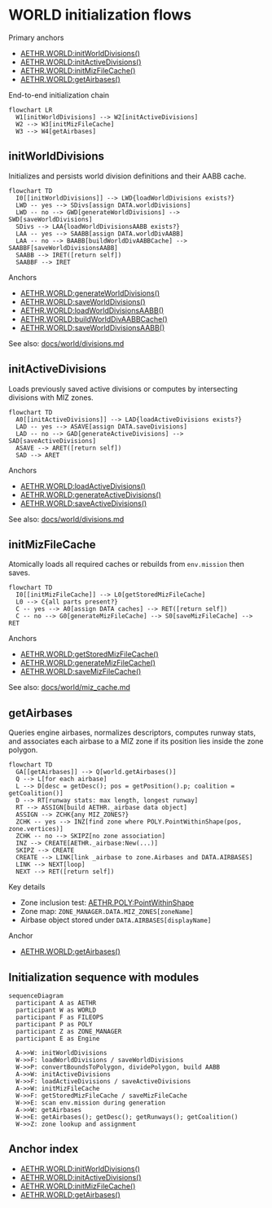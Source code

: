 # WORLD initialization flows

Primary anchors
- [AETHR.WORLD:initWorldDivisions()](dev/WORLD.lua:1176)
- [AETHR.WORLD:initActiveDivisions()](dev/WORLD.lua:1083)
- [AETHR.WORLD:initMizFileCache()](dev/WORLD.lua:90)
- [AETHR.WORLD:getAirbases()](dev/WORLD.lua:428)

End-to-end initialization chain

```mermaid
flowchart LR
  W1[initWorldDivisions] --> W2[initActiveDivisions]
  W2 --> W3[initMizFileCache]
  W3 --> W4[getAirbases]
```

## initWorldDivisions

Initializes and persists world division definitions and their AABB cache.

```mermaid
flowchart TD
  I0[[initWorldDivisions]] --> LWD{loadWorldDivisions exists?}
  LWD -- yes --> SDivs[assign DATA.worldDivisions]
  LWD -- no --> GWD[generateWorldDivisions] --> SWD[saveWorldDivisions]
  SDivs --> LAA{loadWorldDivisionsAABB exists?}
  LAA -- yes --> SAABB[assign DATA.worldDivAABB]
  LAA -- no --> BAABB[buildWorldDivAABBCache] --> SAABBF[saveWorldDivisionsAABB]
  SAABB --> IRET([return self])
  SAABBF --> IRET
```

Anchors
- [AETHR.WORLD:generateWorldDivisions()](dev/WORLD.lua:1156)
- [AETHR.WORLD:saveWorldDivisions()](dev/WORLD.lua:1113)
- [AETHR.WORLD:loadWorldDivisionsAABB()](dev/WORLD.lua:1126)
- [AETHR.WORLD:buildWorldDivAABBCache()](dev/WORLD.lua:1206)
- [AETHR.WORLD:saveWorldDivisionsAABB()](dev/WORLD.lua:1141)

See also: [docs/world/divisions.md](docs/world/divisions.md)

## initActiveDivisions

Loads previously saved active divisions or computes by intersecting divisions with MIZ zones.

```mermaid
flowchart TD
  A0[[initActiveDivisions]] --> LAD{loadActiveDivisions exists?}
  LAD -- yes --> ASAVE[assign DATA.saveDivisions]
  LAD -- no --> GAD[generateActiveDivisions] --> SAD[saveActiveDivisions]
  ASAVE --> ARET([return self])
  SAD --> ARET
```

Anchors
- [AETHR.WORLD:loadActiveDivisions()](dev/WORLD.lua:1045)
- [AETHR.WORLD:generateActiveDivisions()](dev/WORLD.lua:1067)
- [AETHR.WORLD:saveActiveDivisions()](dev/WORLD.lua:1057)

See also: [docs/world/divisions.md](docs/world/divisions.md)

## initMizFileCache

Atomically loads all required caches or rebuilds from `env.mission` then saves.

```mermaid
flowchart TD
  I0[[initMizFileCache]] --> L0[getStoredMizFileCache]
  L0 --> C{all parts present?}
  C -- yes --> A0[assign DATA caches] --> RET([return self])
  C -- no --> G0[generateMizFileCache] --> S0[saveMizFileCache] --> RET
```

Anchors
- [AETHR.WORLD:getStoredMizFileCache()](dev/WORLD.lua:109)
- [AETHR.WORLD:generateMizFileCache()](dev/WORLD.lua:187)
- [AETHR.WORLD:saveMizFileCache()](dev/WORLD.lua:145)

See also: [docs/world/miz_cache.md](docs/world/miz_cache.md)

## getAirbases

Queries engine airbases, normalizes descriptors, computes runway stats, and associates each airbase to a MIZ zone if its position lies inside the zone polygon.

```mermaid
flowchart TD
  GA[[getAirbases]] --> Q[world.getAirbases()]
  Q --> L[for each airbase]
  L --> D[desc = getDesc(); pos = getPosition().p; coalition = getCoalition()]
  D --> RT[runway stats: max length, longest runway]
  RT --> ASSIGN[build AETHR._airbase data object]
  ASSIGN --> ZCHK{any MIZ_ZONES?}
  ZCHK -- yes --> INZ[find zone where POLY.PointWithinShape(pos, zone.vertices)]
  ZCHK -- no --> SKIPZ[no zone association]
  INZ --> CREATE[AETHR._airbase:New(...)]
  SKIPZ --> CREATE
  CREATE --> LINK[link _airbase to zone.Airbases and DATA.AIRBASES]
  LINK --> NEXT[loop]
  NEXT --> RET([return self])
```

Key details
- Zone inclusion test: [AETHR.POLY:PointWithinShape](dev/POLY.lua)
- Zone map: `ZONE_MANAGER.DATA.MIZ_ZONES[zoneName]`
- Airbase object stored under `DATA.AIRBASES[displayName]`

Anchor
- [AETHR.WORLD:getAirbases()](dev/WORLD.lua:428)

## Initialization sequence with modules

```mermaid
sequenceDiagram
  participant A as AETHR
  participant W as WORLD
  participant F as FILEOPS
  participant P as POLY
  participant Z as ZONE_MANAGER
  participant E as Engine

  A->>W: initWorldDivisions
  W->>F: loadWorldDivisions / saveWorldDivisions
  W->>P: convertBoundsToPolygon, dividePolygon, build AABB
  A->>W: initActiveDivisions
  W->>F: loadActiveDivisions / saveActiveDivisions
  A->>W: initMizFileCache
  W->>F: getStoredMizFileCache / saveMizFileCache
  W->>E: scan env.mission during generation
  A->>W: getAirbases
  W->>E: getAirbases(); getDesc(); getRunways(); getCoalition()
  W->>Z: zone lookup and assignment
```

## Anchor index

- [AETHR.WORLD:initWorldDivisions()](dev/WORLD.lua:1176)
- [AETHR.WORLD:initActiveDivisions()](dev/WORLD.lua:1083)
- [AETHR.WORLD:initMizFileCache()](dev/WORLD.lua:90)
- [AETHR.WORLD:getAirbases()](dev/WORLD.lua:428)
